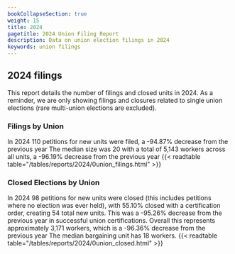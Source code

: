 ```yaml
---
bookCollapseSection: true
weight: 15
title: 2024
pagetitle: 2024 Union Filing Report
description: Data on union election filings in 2024
keywords: union filings
---
```


## 2024 filings

This report details the number of filings and closed units in 2024. As a reminder, we are only showing filings and closures related to single union elections (rare multi-union elections are excluded).

### Filings by Union
In 2024 110 petitions for new units were filed, a -94.87% decrease from the previous year The median size was 20 with a total of 5,143 workers across all units, a -96.19% decrease from the previous year
{{< readtable table="/tables/reports/2024/0union_filings.html" >}}

### Closed Elections by Union
In 2024 98 petitions for new units were closed (this includes petitions where no election was ever held), with 55.10% closed with a certification order, creating 54 total new units. This was a -95.26% decrease from the previous year in successful union certifications. Overall this represents approximately 3,171 workers, which is a -96.36% decrease from the previous year The median bargaining unit has 18 workers.
{{< readtable table="/tables/reports/2024/0union_closed.html" >}}
